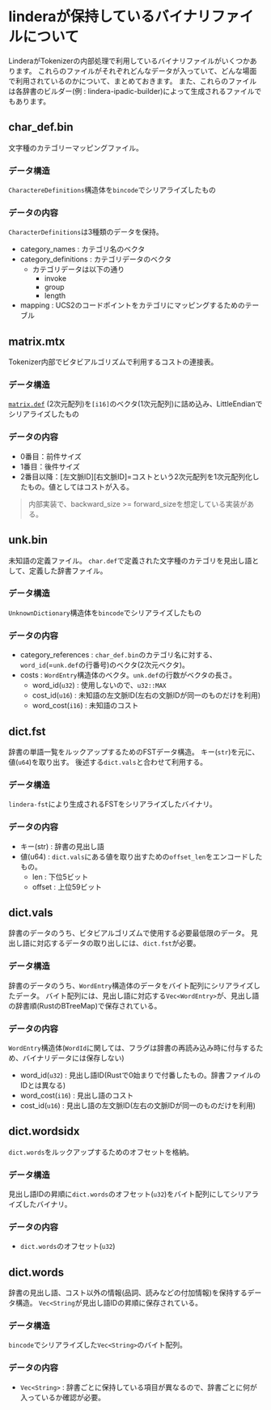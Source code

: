 # linderaが保持しているバイナリファイルについて

LinderaがTokenizerの内部処理で利用しているバイナリファイルがいくつかあります。
これらのファイルがそれぞれどんなデータが入っていて、どんな場面で利用されているのかについて、まとめておきます。
また、これらのファイルは各辞書のビルダー(例 : lindera-ipadic-builder)によって生成されるファイルでもあります。

## char_def.bin

文字種のカテゴリーマッピングファイル。

### データ構造

`CharactereDefinitions`構造体を`bincode`でシリアライズしたもの

### データの内容

`CharacterDefinitions`は3種類のデータを保持。

* category_names : カテゴリ名のベクタ
* category_definitions : カテゴリデータのベクタ
    * カテゴリデータは以下の通り
        * invoke
        * group
        * length
* mapping : UCS2のコードポイントをカテゴリにマッピングするためのテーブル 
    
## matrix.mtx

Tokenizer内部でビタビアルゴリズムで利用するコストの連接表。

### データ構造

[`matrix.def`](https://taku910.github.io/mecab/dic-detail.html) (2次元配列)を`[i16]`のベクタ(1次元配列)に詰め込み、LittleEndianでシリアライズしたもの

### データの内容

* 0番目：前件サイズ
* 1番目：後件サイズ
* 2番目以降：[左文脈ID][右文脈ID]=コストという2次元配列を1次元配列化したもの。値としてはコストが入る。

> 内部実装で、backward_size >= forward_sizeを想定している実装がある。 

## unk.bin

未知語の定義ファイル。
`char.def`で定義された文字種のカテゴリを見出し語として、定義した辞書ファイル。

### データ構造

`UnknownDictionary`構造体を`bincode`でシリアライズしたもの

### データの内容

* category_references : `char_def.bin`のカテゴリ名に対する、`word_id`(=`unk.def`の行番号)のベクタ(2次元ベクタ)。
* costs : `WordEntry`構造体のベクタ。`unk.def`の行数がベクタの長さ。
    * word_id(`u32`) : 使用しないので、`u32::MAX`
    * cost_id(`u16`)  : 未知語の左文脈ID(左右の文脈IDが同一のものだけを利用)
    * word_cost(`i16`) : 未知語のコスト 

## dict.fst

辞書の単語一覧をルックアップするためのFSTデータ構造。
キー(`str`)を元に、値(`u64`)を取り出す。
後述する`dict.vals`と合わせて利用する。

### データ構造

`lindera-fst`により生成されるFSTをシリアライズしたバイナリ。

### データの内容

* キー(str) : 辞書の見出し語 
* 値(u64) : `dict.vals`にある値を取り出すための`offset_len`をエンコードしたもの。
    * len : 下位5ビット
    * offset : 上位59ビット

## dict.vals

辞書のデータのうち、ビタビアルゴリズムで使用する必要最低限のデータ。
見出し語に対応するデータの取り出しには、`dict.fst`が必要。

### データ構造

辞書のデータのうち、`WordEntry`構造体のデータをバイト配列にシリアライズしたデータ。
バイト配列には、見出し語に対応する`Vec<WordEntry>`が、見出し語の辞書順(RustのBTreeMap)で保存されている。

### データの内容

`WordEntry`構造体(`WordId`に関しては、フラグは辞書の再読み込み時に付与するため、バイナリデータには保存しない)
* word_id(`u32`) :  見出し語ID(Rustで0始まりで付番したもの。辞書ファイルのIDとは異なる)
* word_cost(`i16`) : 見出し語のコスト 
* cost_id(`u16`)  : 見出し語の左文脈ID(左右の文脈IDが同一のものだけを利用)

## dict.wordsidx

`dict.words`をルックアップするためのオフセットを格納。

### データ構造

見出し語IDの昇順に`dict.words`のオフセット(`u32`)をバイト配列にしてシリアライズしたバイナリ。

### データの内容

* `dict.words`のオフセット(`u32`)

## dict.words

辞書の見出し語、コスト以外の情報(品詞、読みなどの付加情報)を保持するデータ構造。
`Vec<String`が見出し語IDの昇順に保存されている。

### データ構造

`bincode`でシリアライズした`Vec<String>`のバイト配列。

### データの内容

* `Vec<String>` : 辞書ごとに保持している項目が異なるので、辞書ごとに何が入っているか確認が必要。

